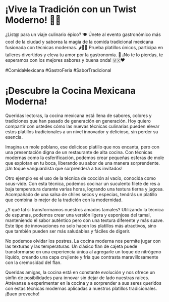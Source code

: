 
# ¡Vive la Tradición con un Twist Moderno! 🌮✨

¿List@ para un viaje culinario épico? 🍽️ Únete al evento gastronómico más cool de la ciudad y saborea la magia de la comida tradicional mexicana fusionada con técnicas modernas. 🌶️👨‍🍳 Prueba platillos únicos, participa en talleres divertidos y eleva tu amor por la gastronomía. 🎉 ¡No te lo pierdas, te esperamos con los mejores sabores y buena onda! 🇲🇽❤️ 

#ComidaMexicana #GastroFeria #SaborTradicional



# ¡Descubre la Cocina Mexicana Moderna!

Queridas lectoras, la cocina mexicana está llena de sabores, colores y tradiciones que han pasado de generación en generación. Hoy quiero compartir con ustedes cómo las nuevas técnicas culinarias pueden elevar estos platillos tradicionales a un nivel innovador y delicioso, sin perder su esencia.

Imagina un mole poblano, ese delicioso platillo que nos encanta, pero con una presentación digna de un restaurante de alta cocina. Con técnicas modernas como la esferificación, podemos crear pequeñas esferas de mole que explotan en tu boca, liberando su sabor de una manera sorprendente. ¡Un toque vanguardista que sorprenderá a tus invitados!

Otro ejemplo es el uso de la técnica de cocción al vacío, conocida como sous-vide. Con esta técnica, podemos cocinar un suculento filete de res a baja temperatura durante varias horas, logrando una textura tierna y jugosa. Acompañado de una salsa de chiles secos y especias, tendrás un platillo que combina lo mejor de la tradición con la modernidad.

¿Y qué tal si transformamos nuestros amados tamales? Utilizando la técnica de espumas, podemos crear una versión ligera y esponjosa del tamal, manteniendo el sabor auténtico pero con una textura diferente y más suave. Este tipo de innovaciones no solo hacen los platillos más atractivos, sino que también pueden ser más saludables y fáciles de digerir.

No podemos olvidar los postres. La cocina moderna nos permite jugar con las texturas y las temperaturas. Un clásico flan de cajeta puede transformarse en una experiencia única al agregarle un toque de nitrógeno líquido, creando una capa crujiente y fría que contrasta maravillosamente con la cremosidad del flan.

Queridas amigas, la cocina está en constante evolución y nos ofrece un sinfín de posibilidades para innovar sin dejar de lado nuestras raíces. Atrévanse a experimentar en la cocina y a sorprender a sus seres queridos con estas técnicas modernas aplicadas a nuestros platillos tradicionales. ¡Buen provecho!
